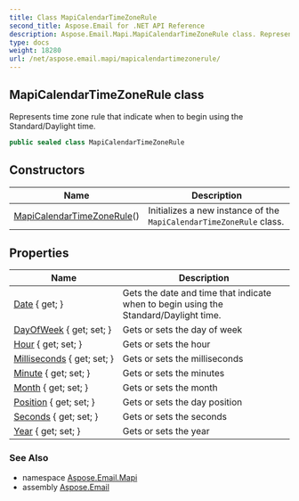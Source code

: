 ```yaml
---
title: Class MapiCalendarTimeZoneRule
second_title: Aspose.Email for .NET API Reference
description: Aspose.Email.Mapi.MapiCalendarTimeZoneRule class. Represents time zone rule that indicate when to begin using the Standard/Daylight time
type: docs
weight: 18280
url: /net/aspose.email.mapi/mapicalendartimezonerule/
---
```

## MapiCalendarTimeZoneRule class

Represents time zone rule that indicate when to begin using the Standard/Daylight time.

```csharp
public sealed class MapiCalendarTimeZoneRule
```

## Constructors

| Name | Description |
| --- | --- |
| [MapiCalendarTimeZoneRule](mapicalendartimezonerule/)() | Initializes a new instance of the `MapiCalendarTimeZoneRule` class. |

## Properties

| Name | Description |
| --- | --- |
| [Date](../../aspose.email.mapi/mapicalendartimezonerule/date/) { get; } | Gets the date and time that indicate when to begin using the Standard/Daylight time. |
| [DayOfWeek](../../aspose.email.mapi/mapicalendartimezonerule/dayofweek/) { get; set; } | Gets or sets the day of week |
| [Hour](../../aspose.email.mapi/mapicalendartimezonerule/hour/) { get; set; } | Gets or sets the hour |
| [Milliseconds](../../aspose.email.mapi/mapicalendartimezonerule/milliseconds/) { get; set; } | Gets or sets the milliseconds |
| [Minute](../../aspose.email.mapi/mapicalendartimezonerule/minute/) { get; set; } | Gets or sets the minutes |
| [Month](../../aspose.email.mapi/mapicalendartimezonerule/month/) { get; set; } | Gets or sets the month |
| [Position](../../aspose.email.mapi/mapicalendartimezonerule/position/) { get; set; } | Gets or sets the day position |
| [Seconds](../../aspose.email.mapi/mapicalendartimezonerule/seconds/) { get; set; } | Gets or sets the seconds |
| [Year](../../aspose.email.mapi/mapicalendartimezonerule/year/) { get; set; } | Gets or sets the year |

### See Also

* namespace [Aspose.Email.Mapi](../../aspose.email.mapi/)
* assembly [Aspose.Email](../../)


